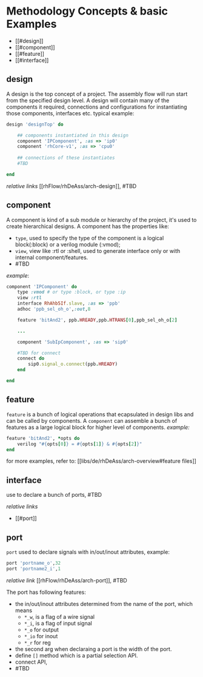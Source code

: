 # Methodology Concepts & basic Examples
- [[#design]]
- [[#component]]
- [[#feature]]
- [[#interface]]
## design
A design is the top concept of a project. The assembly flow will run start from the specified design level.
A design will contain many of the components it required, connections and configurations for instantiating those components, interfaces etc.
typical example:
```ruby
design 'designTop' do

	## components instantiated in this design
	component 'IPComponent', :as => 'ip0'
	component 'rhCore-v1', :as => 'cpu0'
	
	## connections of these instantiates
	#TBD 

end
```
*relative links*
[[rhFlow/rhDeAss/arch-design]], #TBD 

## component
A component is kind of a sub module or hierarchy of the project, it's used to create hierarchical designs. A component has the properties like:
- `type`, used to specify the type of the component is a logical block(:block) or a verilog module (:vmod);
- `view`, view like :rtl or :shell, used to generate interface only or with internal component/features.
- #TBD 

*example*:
```ruby
component 'IPComponent' do
	type :vmod # or type :block, or type :ip
	view :rtl
	interface RhAhb5If.slave, :as => 'ppb'
	adhoc 'ppb_sel_oh_o',:out,8

	feature 'bitAnd2', ppb.HREADY,ppb.HTRANS[0],ppb_sel_oh_o[2]

	...

	component 'SubIpComponent', :as => 'sip0'

	#TBD for connect
	connect do
		sip0.signal_o.connect(ppb.HREADY)
	end

end
```

## feature
`feature` is a bunch of logical operations that ecapsulated in design libs and can be called by components. A `component` can assemble a bunch of features as a large logical block for higher level of components.
*example:*
```ruby
feature 'bitAnd2', *opts do 
	verilog "#{opts[0]} = #{opts[1]} & #{opts[2]}"
end
```
for more examples, refer to:
[[libs/de/rhDeAss/arch-overview#feature files]]
## interface
use to declare a bunch of ports, #TBD 

*relative links*
- [[#port]]
## port
`port` used to declare signals with in/out/inout attributes, example:
```ruby
port 'portname_o',32
port 'portname2_i',1
```
*relative link*
[[rhFlow/rhDeAss/arch-port]], #TBD 



The port has following features:
- the in/out/inout attributes determined from the name of the port, which means
	- `*_w`, is a flag of a wire signal
	- `*_i`, is a flag of input signal
	- `*_o` for output
	- `*_io` for inout
	- `*_r` for reg
- the second arg when declaraing a port is the width of the port.
- define `[]` method which is a partial selection API.
- connect API, 
- #TBD 
